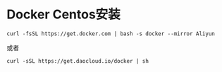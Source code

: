 # Docker Centos安装

```
curl -fsSL https://get.docker.com | bash -s docker --mirror Aliyun
```

或者

```
curl -sSL https://get.daocloud.io/docker | sh
```

